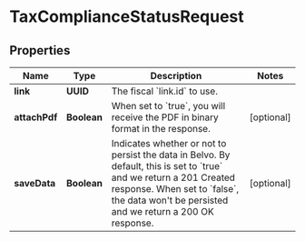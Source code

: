 

# TaxComplianceStatusRequest


## Properties

| Name | Type | Description | Notes |
|------------ | ------------- | ------------- | -------------|
|**link** | **UUID** | The fiscal &#x60;link.id&#x60; to use. |  |
|**attachPdf** | **Boolean** | When set to &#x60;true&#x60;, you will receive the PDF in binary format in the response. |  [optional] |
|**saveData** | **Boolean** | Indicates whether or not to persist the data in Belvo. By default, this is set to &#x60;true&#x60; and we return a 201 Created response. When set to &#x60;false&#x60;, the data won&#39;t be persisted and we return a 200 OK response. |  [optional] |



